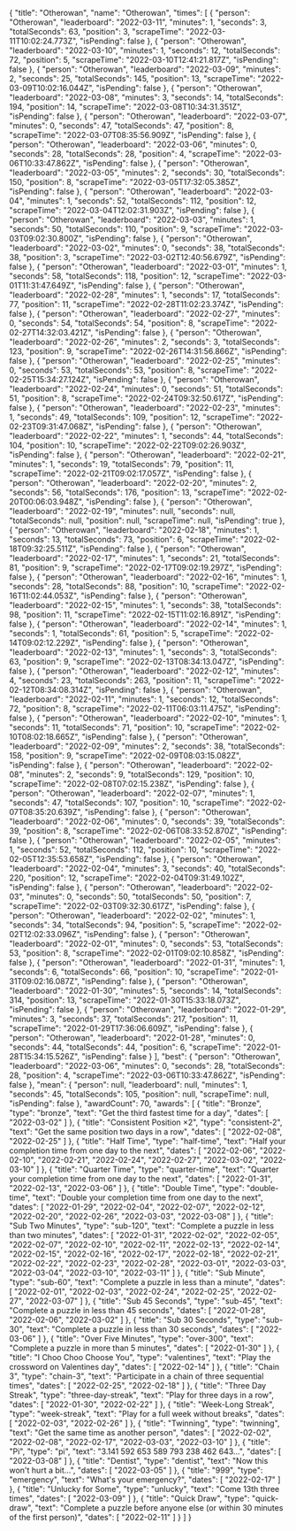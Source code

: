 {
  "title": "Otherowan",
  "name": "Otherowan",
  "times": [
    {
      "person": "Otherowan",
      "leaderboard": "2022-03-11",
      "minutes": 1,
      "seconds": 3,
      "totalSeconds": 63,
      "position": 3,
      "scrapeTime": "2022-03-11T10:02:24.773Z",
      "isPending": false
    },
    {
      "person": "Otherowan",
      "leaderboard": "2022-03-10",
      "minutes": 1,
      "seconds": 12,
      "totalSeconds": 72,
      "position": 5,
      "scrapeTime": "2022-03-10T12:41:21.817Z",
      "isPending": false
    },
    {
      "person": "Otherowan",
      "leaderboard": "2022-03-09",
      "minutes": 2,
      "seconds": 25,
      "totalSeconds": 145,
      "position": 13,
      "scrapeTime": "2022-03-09T10:02:16.044Z",
      "isPending": false
    },
    {
      "person": "Otherowan",
      "leaderboard": "2022-03-08",
      "minutes": 3,
      "seconds": 14,
      "totalSeconds": 194,
      "position": 14,
      "scrapeTime": "2022-03-08T10:34:31.351Z",
      "isPending": false
    },
    {
      "person": "Otherowan",
      "leaderboard": "2022-03-07",
      "minutes": 0,
      "seconds": 47,
      "totalSeconds": 47,
      "position": 8,
      "scrapeTime": "2022-03-07T08:35:56.909Z",
      "isPending": false
    },
    {
      "person": "Otherowan",
      "leaderboard": "2022-03-06",
      "minutes": 0,
      "seconds": 28,
      "totalSeconds": 28,
      "position": 4,
      "scrapeTime": "2022-03-06T10:33:47.862Z",
      "isPending": false
    },
    {
      "person": "Otherowan",
      "leaderboard": "2022-03-05",
      "minutes": 2,
      "seconds": 30,
      "totalSeconds": 150,
      "position": 8,
      "scrapeTime": "2022-03-05T17:32:05.385Z",
      "isPending": false
    },
    {
      "person": "Otherowan",
      "leaderboard": "2022-03-04",
      "minutes": 1,
      "seconds": 52,
      "totalSeconds": 112,
      "position": 12,
      "scrapeTime": "2022-03-04T12:02:31.903Z",
      "isPending": false
    },
    {
      "person": "Otherowan",
      "leaderboard": "2022-03-03",
      "minutes": 1,
      "seconds": 50,
      "totalSeconds": 110,
      "position": 9,
      "scrapeTime": "2022-03-03T09:02:30.800Z",
      "isPending": false
    },
    {
      "person": "Otherowan",
      "leaderboard": "2022-03-02",
      "minutes": 0,
      "seconds": 38,
      "totalSeconds": 38,
      "position": 3,
      "scrapeTime": "2022-03-02T12:40:56.679Z",
      "isPending": false
    },
    {
      "person": "Otherowan",
      "leaderboard": "2022-03-01",
      "minutes": 1,
      "seconds": 58,
      "totalSeconds": 118,
      "position": 12,
      "scrapeTime": "2022-03-01T11:31:47.649Z",
      "isPending": false
    },
    {
      "person": "Otherowan",
      "leaderboard": "2022-02-28",
      "minutes": 1,
      "seconds": 17,
      "totalSeconds": 77,
      "position": 11,
      "scrapeTime": "2022-02-28T11:02:23.374Z",
      "isPending": false
    },
    {
      "person": "Otherowan",
      "leaderboard": "2022-02-27",
      "minutes": 0,
      "seconds": 54,
      "totalSeconds": 54,
      "position": 8,
      "scrapeTime": "2022-02-27T14:32:03.421Z",
      "isPending": false
    },
    {
      "person": "Otherowan",
      "leaderboard": "2022-02-26",
      "minutes": 2,
      "seconds": 3,
      "totalSeconds": 123,
      "position": 9,
      "scrapeTime": "2022-02-26T14:31:56.866Z",
      "isPending": false
    },
    {
      "person": "Otherowan",
      "leaderboard": "2022-02-25",
      "minutes": 0,
      "seconds": 53,
      "totalSeconds": 53,
      "position": 8,
      "scrapeTime": "2022-02-25T15:34:27.124Z",
      "isPending": false
    },
    {
      "person": "Otherowan",
      "leaderboard": "2022-02-24",
      "minutes": 0,
      "seconds": 51,
      "totalSeconds": 51,
      "position": 8,
      "scrapeTime": "2022-02-24T09:32:50.617Z",
      "isPending": false
    },
    {
      "person": "Otherowan",
      "leaderboard": "2022-02-23",
      "minutes": 1,
      "seconds": 49,
      "totalSeconds": 109,
      "position": 12,
      "scrapeTime": "2022-02-23T09:31:47.068Z",
      "isPending": false
    },
    {
      "person": "Otherowan",
      "leaderboard": "2022-02-22",
      "minutes": 1,
      "seconds": 44,
      "totalSeconds": 104,
      "position": 10,
      "scrapeTime": "2022-02-22T09:02:26.903Z",
      "isPending": false
    },
    {
      "person": "Otherowan",
      "leaderboard": "2022-02-21",
      "minutes": 1,
      "seconds": 19,
      "totalSeconds": 79,
      "position": 11,
      "scrapeTime": "2022-02-21T09:02:17.057Z",
      "isPending": false
    },
    {
      "person": "Otherowan",
      "leaderboard": "2022-02-20",
      "minutes": 2,
      "seconds": 56,
      "totalSeconds": 176,
      "position": 13,
      "scrapeTime": "2022-02-20T00:06:03.948Z",
      "isPending": false
    },
    {
      "person": "Otherowan",
      "leaderboard": "2022-02-19",
      "minutes": null,
      "seconds": null,
      "totalSeconds": null,
      "position": null,
      "scrapeTime": null,
      "isPending": true
    },
    {
      "person": "Otherowan",
      "leaderboard": "2022-02-18",
      "minutes": 1,
      "seconds": 13,
      "totalSeconds": 73,
      "position": 6,
      "scrapeTime": "2022-02-18T09:32:25.511Z",
      "isPending": false
    },
    {
      "person": "Otherowan",
      "leaderboard": "2022-02-17",
      "minutes": 1,
      "seconds": 21,
      "totalSeconds": 81,
      "position": 9,
      "scrapeTime": "2022-02-17T09:02:19.297Z",
      "isPending": false
    },
    {
      "person": "Otherowan",
      "leaderboard": "2022-02-16",
      "minutes": 1,
      "seconds": 28,
      "totalSeconds": 88,
      "position": 10,
      "scrapeTime": "2022-02-16T11:02:44.053Z",
      "isPending": false
    },
    {
      "person": "Otherowan",
      "leaderboard": "2022-02-15",
      "minutes": 1,
      "seconds": 38,
      "totalSeconds": 98,
      "position": 11,
      "scrapeTime": "2022-02-15T11:02:16.891Z",
      "isPending": false
    },
    {
      "person": "Otherowan",
      "leaderboard": "2022-02-14",
      "minutes": 1,
      "seconds": 1,
      "totalSeconds": 61,
      "position": 5,
      "scrapeTime": "2022-02-14T09:02:12.229Z",
      "isPending": false
    },
    {
      "person": "Otherowan",
      "leaderboard": "2022-02-13",
      "minutes": 1,
      "seconds": 3,
      "totalSeconds": 63,
      "position": 9,
      "scrapeTime": "2022-02-13T08:34:13.047Z",
      "isPending": false
    },
    {
      "person": "Otherowan",
      "leaderboard": "2022-02-12",
      "minutes": 4,
      "seconds": 23,
      "totalSeconds": 263,
      "position": 11,
      "scrapeTime": "2022-02-12T08:34:08.314Z",
      "isPending": false
    },
    {
      "person": "Otherowan",
      "leaderboard": "2022-02-11",
      "minutes": 1,
      "seconds": 12,
      "totalSeconds": 72,
      "position": 8,
      "scrapeTime": "2022-02-11T06:03:11.475Z",
      "isPending": false
    },
    {
      "person": "Otherowan",
      "leaderboard": "2022-02-10",
      "minutes": 1,
      "seconds": 11,
      "totalSeconds": 71,
      "position": 10,
      "scrapeTime": "2022-02-10T08:02:18.665Z",
      "isPending": false
    },
    {
      "person": "Otherowan",
      "leaderboard": "2022-02-09",
      "minutes": 2,
      "seconds": 38,
      "totalSeconds": 158,
      "position": 9,
      "scrapeTime": "2022-02-09T08:03:15.082Z",
      "isPending": false
    },
    {
      "person": "Otherowan",
      "leaderboard": "2022-02-08",
      "minutes": 2,
      "seconds": 9,
      "totalSeconds": 129,
      "position": 10,
      "scrapeTime": "2022-02-08T07:02:15.238Z",
      "isPending": false
    },
    {
      "person": "Otherowan",
      "leaderboard": "2022-02-07",
      "minutes": 1,
      "seconds": 47,
      "totalSeconds": 107,
      "position": 10,
      "scrapeTime": "2022-02-07T08:35:20.639Z",
      "isPending": false
    },
    {
      "person": "Otherowan",
      "leaderboard": "2022-02-06",
      "minutes": 0,
      "seconds": 39,
      "totalSeconds": 39,
      "position": 8,
      "scrapeTime": "2022-02-06T08:33:52.870Z",
      "isPending": false
    },
    {
      "person": "Otherowan",
      "leaderboard": "2022-02-05",
      "minutes": 1,
      "seconds": 52,
      "totalSeconds": 112,
      "position": 10,
      "scrapeTime": "2022-02-05T12:35:53.658Z",
      "isPending": false
    },
    {
      "person": "Otherowan",
      "leaderboard": "2022-02-04",
      "minutes": 3,
      "seconds": 40,
      "totalSeconds": 220,
      "position": 12,
      "scrapeTime": "2022-02-04T09:31:49.102Z",
      "isPending": false
    },
    {
      "person": "Otherowan",
      "leaderboard": "2022-02-03",
      "minutes": 0,
      "seconds": 50,
      "totalSeconds": 50,
      "position": 7,
      "scrapeTime": "2022-02-03T09:32:30.617Z",
      "isPending": false
    },
    {
      "person": "Otherowan",
      "leaderboard": "2022-02-02",
      "minutes": 1,
      "seconds": 34,
      "totalSeconds": 94,
      "position": 5,
      "scrapeTime": "2022-02-02T12:02:33.096Z",
      "isPending": false
    },
    {
      "person": "Otherowan",
      "leaderboard": "2022-02-01",
      "minutes": 0,
      "seconds": 53,
      "totalSeconds": 53,
      "position": 8,
      "scrapeTime": "2022-02-01T09:02:10.858Z",
      "isPending": false
    },
    {
      "person": "Otherowan",
      "leaderboard": "2022-01-31",
      "minutes": 1,
      "seconds": 6,
      "totalSeconds": 66,
      "position": 10,
      "scrapeTime": "2022-01-31T09:02:16.087Z",
      "isPending": false
    },
    {
      "person": "Otherowan",
      "leaderboard": "2022-01-30",
      "minutes": 5,
      "seconds": 14,
      "totalSeconds": 314,
      "position": 13,
      "scrapeTime": "2022-01-30T15:33:18.073Z",
      "isPending": false
    },
    {
      "person": "Otherowan",
      "leaderboard": "2022-01-29",
      "minutes": 3,
      "seconds": 37,
      "totalSeconds": 217,
      "position": 11,
      "scrapeTime": "2022-01-29T17:36:06.609Z",
      "isPending": false
    },
    {
      "person": "Otherowan",
      "leaderboard": "2022-01-28",
      "minutes": 0,
      "seconds": 44,
      "totalSeconds": 44,
      "position": 6,
      "scrapeTime": "2022-01-28T15:34:15.526Z",
      "isPending": false
    }
  ],
  "best": {
    "person": "Otherowan",
    "leaderboard": "2022-03-06",
    "minutes": 0,
    "seconds": 28,
    "totalSeconds": 28,
    "position": 4,
    "scrapeTime": "2022-03-06T10:33:47.862Z",
    "isPending": false
  },
  "mean": {
    "person": null,
    "leaderboard": null,
    "minutes": 1,
    "seconds": 45,
    "totalSeconds": 105,
    "position": null,
    "scrapeTime": null,
    "isPending": false
  },
  "awardCount": 70,
  "awards": [
    {
      "title": "Bronze",
      "type": "bronze",
      "text": "Get the third fastest time for a day",
      "dates": [
        "2022-03-02"
      ]
    },
    {
      "title": "Consistent Position ×2",
      "type": "consistent-2",
      "text": "Get the same position two days in a row",
      "dates": [
        "2022-02-08",
        "2022-02-25"
      ]
    },
    {
      "title": "Half Time",
      "type": "half-time",
      "text": "Half your completion time from one day to the next",
      "dates": [
        "2022-02-06",
        "2022-02-10",
        "2022-02-21",
        "2022-02-24",
        "2022-02-27",
        "2022-03-02",
        "2022-03-10"
      ]
    },
    {
      "title": "Quarter Time",
      "type": "quarter-time",
      "text": "Quarter your completion time from one day to the next",
      "dates": [
        "2022-01-31",
        "2022-02-13",
        "2022-03-06"
      ]
    },
    {
      "title": "Double Time",
      "type": "double-time",
      "text": "Double your completion time from one day to the next",
      "dates": [
        "2022-01-29",
        "2022-02-04",
        "2022-02-07",
        "2022-02-12",
        "2022-02-20",
        "2022-02-26",
        "2022-03-03",
        "2022-03-08"
      ]
    },
    {
      "title": "Sub Two Minutes",
      "type": "sub-120",
      "text": "Complete a puzzle in less than two minutes",
      "dates": [
        "2022-01-31",
        "2022-02-02",
        "2022-02-05",
        "2022-02-07",
        "2022-02-10",
        "2022-02-11",
        "2022-02-13",
        "2022-02-14",
        "2022-02-15",
        "2022-02-16",
        "2022-02-17",
        "2022-02-18",
        "2022-02-21",
        "2022-02-22",
        "2022-02-23",
        "2022-02-28",
        "2022-03-01",
        "2022-03-03",
        "2022-03-04",
        "2022-03-10",
        "2022-03-11"
      ]
    },
    {
      "title": "Sub Minute",
      "type": "sub-60",
      "text": "Complete a puzzle in less than a minute",
      "dates": [
        "2022-02-01",
        "2022-02-03",
        "2022-02-24",
        "2022-02-25",
        "2022-02-27",
        "2022-03-07"
      ]
    },
    {
      "title": "Sub 45 Seconds",
      "type": "sub-45",
      "text": "Complete a puzzle in less than 45 seconds",
      "dates": [
        "2022-01-28",
        "2022-02-06",
        "2022-03-02"
      ]
    },
    {
      "title": "Sub 30 Seconds",
      "type": "sub-30",
      "text": "Complete a puzzle in less than 30 seconds",
      "dates": [
        "2022-03-06"
      ]
    },
    {
      "title": "Over Five Minutes",
      "type": "over-300",
      "text": "Complete a puzzle in more than 5 minutes",
      "dates": [
        "2022-01-30"
      ]
    },
    {
      "title": "I Choo Choo Choose You",
      "type": "valentines",
      "text": "Play the crossword on Valentines day",
      "dates": [
        "2022-02-14"
      ]
    },
    {
      "title": "Chain 3",
      "type": "chain-3",
      "text": "Participate in a chain of three sequential times",
      "dates": [
        "2022-02-25",
        "2022-02-18"
      ]
    },
    {
      "title": "Three Day Streak",
      "type": "three-day-streak",
      "text": "Play for three days in a row",
      "dates": [
        "2022-01-30",
        "2022-02-22"
      ]
    },
    {
      "title": "Week-Long Streak",
      "type": "week-streak",
      "text": "Play for a full week without breaks",
      "dates": [
        "2022-02-03",
        "2022-02-26"
      ]
    },
    {
      "title": "Twinning",
      "type": "twinning",
      "text": "Get the same time as another person",
      "dates": [
        "2022-02-02",
        "2022-02-08",
        "2022-02-17",
        "2022-03-03",
        "2022-03-10"
      ]
    },
    {
      "title": "Pi",
      "type": "pi",
      "text": "3.141 592 653 589 793 238 462 643…",
      "dates": [
        "2022-03-08"
      ]
    },
    {
      "title": "Dentist",
      "type": "dentist",
      "text": "Now this won't hurt a bit…",
      "dates": [
        "2022-03-05"
      ]
    },
    {
      "title": "999",
      "type": "emergency",
      "text": "What's your emergency?",
      "dates": [
        "2022-02-17"
      ]
    },
    {
      "title": "Unlucky for Some",
      "type": "unlucky",
      "text": "Come 13th three times",
      "dates": [
        "2022-03-09"
      ]
    },
    {
      "title": "Quick Draw",
      "type": "quick-draw",
      "text": "Complete a puzzle before anyone else (or within 30 minutes of the first person)",
      "dates": [
        "2022-02-11"
      ]
    }
  ]
}